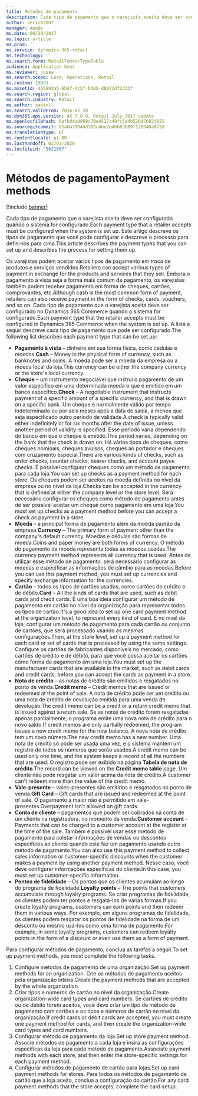 ```yaml
---
title: Métodos de pagamento
description: Cada tipo de pagamento que o varejista aceita deve ser configurado quando o sistema for configurado. Este artigo descreve os tipos de pagamento que você pode configurar e descreve o processo para defini-los para cima.
author: sericks007
manager: AnnBe
ms.date: 06/20/2017
ms.topic: article
ms.prod: ''
ms.service: dynamics-365-retail
ms.technology: ''
ms.search.form: RetailTenderTypeTable
audience: Application User
ms.reviewer: josaw
ms.search.scope: Core, Operations, Retail
ms.custom: 15831
ms.assetid: 465893a5-6b4f-4c5f-b305-db071df2d33f
ms.search.region: global
ms.search.industry: Retail
ms.author: yabinl
ms.search.validFrom: 2016-02-28
ms.dyn365.ops.version: AX 7.0.0, Retail July 2017 update
ms.openlocfilehash: 6afbddad869c70e4527c49fc5d4b520d7602f825
ms.sourcegitcommit: 81a647904dd305c4be2e4b683689f128548a872d
ms.translationtype: HT
ms.contentlocale: pt-BR
ms.lasthandoff: 02/01/2020
ms.locfileid: "3021667"
---
```

# <a name="payment-methods"></a><span data-ttu-id="8bea6-104">Métodos de pagamento</span><span class="sxs-lookup"><span data-stu-id="8bea6-104">Payment methods</span></span>

[!include [banner](includes/banner.md)]

<span data-ttu-id="8bea6-105">Cada tipo de pagamento que o varejista aceita deve ser configurado quando o sistema for configurado.</span><span class="sxs-lookup"><span data-stu-id="8bea6-105">Each payment type that a retailer accepts must be configured when the system is set up.</span></span> <span data-ttu-id="8bea6-106">Este artigo descreve os tipos de pagamento que você pode configurar e descreve o processo para defini-los para cima.</span><span class="sxs-lookup"><span data-stu-id="8bea6-106">This article describes the payment types that you can set up and describes the process for setting them up.</span></span>

<span data-ttu-id="8bea6-107">Os varejistas podem aceitar vários tipos de pagamento em troca de produtos e serviços vendidos.</span><span class="sxs-lookup"><span data-stu-id="8bea6-107">Retailers can accept various types of payment in exchange for the products and services that they sell.</span></span> <span data-ttu-id="8bea6-108">Embora o pagamento à vista seja a forma mais comum de pagamento, os varejistas também podem receber pagamento em forma de cheques, cartões, comprovantes, etc.</span><span class="sxs-lookup"><span data-stu-id="8bea6-108">Although cash is the most common form of payment, retailers can also receive payment in the form of checks, cards, vouchers, and so on.</span></span> <span data-ttu-id="8bea6-109">Cada tipo de pagamento que o varejista aceita deve ser configurado no Dynamics 365 Commerce quando o sistema for configurado.</span><span class="sxs-lookup"><span data-stu-id="8bea6-109">Each payment type that the retailer accepts must be configured in Dynamics 365 Commerce when the system is set up.</span></span> <span data-ttu-id="8bea6-110">A lista a seguir descreve cada tipo de pagamento que pode ser configurado:</span><span class="sxs-lookup"><span data-stu-id="8bea6-110">The following list describes each payment type that can be set up:</span></span>

- <span data-ttu-id="8bea6-111">**Pagamento à vista** – dinheiro em sua forma física, como cédulas e moedas.</span><span class="sxs-lookup"><span data-stu-id="8bea6-111">**Cash** – Money in the physical form of currency, such as banknotes and coins.</span></span> <span data-ttu-id="8bea6-112">A moeda pode ser a moeda da empresa ou a moeda local da loja.</span><span class="sxs-lookup"><span data-stu-id="8bea6-112">This currency can be either the company currency or the store's local currency.</span></span>
- <span data-ttu-id="8bea6-113">**Cheque** – um instrumento negociável que instrui o pagamento de um valor específico em uma determinada moeda e que é emitido em um banco específico.</span><span class="sxs-lookup"><span data-stu-id="8bea6-113">**Check** – A negotiable instrument that instructs payment of a specific amount of a specific currency, and that is drawn on a specific bank.</span></span> <span data-ttu-id="8bea6-114">Um cheque é normalmente válido por tempo indeterminado ou por seis meses após a data de saída, a menos que seja especificado outro período de validade.</span><span class="sxs-lookup"><span data-stu-id="8bea6-114">A check is typically valid either indefinitely or for six months after the date of issue, unless another period of validity is specified.</span></span> <span data-ttu-id="8bea6-115">Esse período varia dependendo do banco em que o cheque é emitido.</span><span class="sxs-lookup"><span data-stu-id="8bea6-115">This period varies, depending on the bank that the check is drawn on.</span></span> <span data-ttu-id="8bea6-116">Há vários tipos de cheques, como cheques nominais, cheques avulsos, cheques ao portador e cheques com cruzamento especial.</span><span class="sxs-lookup"><span data-stu-id="8bea6-116">There are various kinds of checks, such as order checks, counter checks, bearer checks, and account payee checks.</span></span> <span data-ttu-id="8bea6-117">É possível configurar cheques como um método de pagamento para cada loja.</span><span class="sxs-lookup"><span data-stu-id="8bea6-117">You can set up checks as a payment method for each store.</span></span> <span data-ttu-id="8bea6-118">Os cheques podem ser aceitos na moeda definida no nível da empresa ou no nível da loja.</span><span class="sxs-lookup"><span data-stu-id="8bea6-118">Checks can be accepted in the currency that is defined at either the company level or the store level.</span></span> <span data-ttu-id="8bea6-119">Será necessário configurar os cheques como método de pagamento antes de ser possível aceitar um cheque como pagamento em uma loja.</span><span class="sxs-lookup"><span data-stu-id="8bea6-119">You must set up checks as a payment method before you can accept a check as payment in a store.</span></span>
- <span data-ttu-id="8bea6-120">**Moeda** – a principal forma de pagamento além da moeda padrão da empresa.</span><span class="sxs-lookup"><span data-stu-id="8bea6-120">**Currency** – The primary form of payment other than the company's default currency.</span></span> <span data-ttu-id="8bea6-121">Moedas e cédulas são formas de moeda.</span><span class="sxs-lookup"><span data-stu-id="8bea6-121">Coins and paper money are both forms of currency.</span></span> <span data-ttu-id="8bea6-122">O método de pagamento da moeda representa todas as moedas usadas.</span><span class="sxs-lookup"><span data-stu-id="8bea6-122">The currency payment method represents all currency that is used.</span></span> <span data-ttu-id="8bea6-123">Antes de utilizar esse método de pagamento, será necessário configurar as moedas e especificar as informações de câmbio para as moedas.</span><span class="sxs-lookup"><span data-stu-id="8bea6-123">Before you can use this payment method, you must set up currencies and specify exchange information for the currencies.</span></span>
- <span data-ttu-id="8bea6-124">**Cartão** – todos os tipos de cartões usados, como cartões de crédito e de débito.</span><span class="sxs-lookup"><span data-stu-id="8bea6-124">**Card** – All the kinds of cards that are used, such as debit cards and credit cards.</span></span> <span data-ttu-id="8bea6-125">É uma boa ideia configurar um método de pagamento em cartão no nível da organização para representar todos os tipos de cartão.</span><span class="sxs-lookup"><span data-stu-id="8bea6-125">It's a good idea to set up one card payment method at the organization level, to represent every kind of card.</span></span> <span data-ttu-id="8bea6-126">E no nível da loja, configurar um método de pagamento para cada cartão ou conjunto de cartões, que será processado usando as mesmas configurações.</span><span class="sxs-lookup"><span data-stu-id="8bea6-126">Then, at the store level, set up a payment method for each card or set of cards that is processed by using the same settings.</span></span> <span data-ttu-id="8bea6-127">Configure os cartões de fabricantes disponíveis no mercado, como cartões de crédito e de débito, para que você possa aceitar os cartões como forma de pagamento em uma loja.</span><span class="sxs-lookup"><span data-stu-id="8bea6-127">You must set up the manufacturer cards that are available in the market, such as debit cards and credit cards, before you can accept the cards as payment in a store.</span></span>
- <span data-ttu-id="8bea6-128">**Nota de crédito** – as notas de crédito são emitidos e resgatados no ponto de venda.</span><span class="sxs-lookup"><span data-stu-id="8bea6-128">**Credit memo** – Credit memos that are issued or redeemed at the point of sale.</span></span> <span data-ttu-id="8bea6-129">A nota de crédito pode ser um crédito ou uma nota de crédito de devolução emitida para uma venda de devolução.</span><span class="sxs-lookup"><span data-stu-id="8bea6-129">The credit memo can be a credit or a return credit memo that is issued against a return sale.</span></span> <span data-ttu-id="8bea6-130">Se as notas de crédito forem resgatadas apenas parcialmente, o programa emite uma nova nota de crédito para o novo saldo.</span><span class="sxs-lookup"><span data-stu-id="8bea6-130">If credit memos are only partially redeemed, the program issues a new credit memo for the new balance.</span></span> <span data-ttu-id="8bea6-131">A nova nota de crédito tem um novo número.</span><span class="sxs-lookup"><span data-stu-id="8bea6-131">The new credit memo has a new number.</span></span> <span data-ttu-id="8bea6-132">Uma nota de crédito só pode ser usada uma vez, e o sistema mantém um registro de todos os números que serão usados.</span><span class="sxs-lookup"><span data-stu-id="8bea6-132">A credit memo can be used only one time, and the system keeps a record of all the numbers that are used.</span></span> <span data-ttu-id="8bea6-133">O registro pode ser exibido na página **Tabela de nota de crédito**.</span><span class="sxs-lookup"><span data-stu-id="8bea6-133">The record can be viewed on the **Credit memo table** page.</span></span> <span data-ttu-id="8bea6-134">Um cliente não pode resgatar um valor acima da nota de crédito.</span><span class="sxs-lookup"><span data-stu-id="8bea6-134">A customer can't redeem more than the value of the credit memo.</span></span>
- <span data-ttu-id="8bea6-135">**Vale-presente** – vales-presentes são emitidos e resgatados no ponto de venda.</span><span class="sxs-lookup"><span data-stu-id="8bea6-135">**Gift Card** – Gift cards that are issued and redeemed at the point of sale.</span></span> <span data-ttu-id="8bea6-136">O pagamento a maior não é permitido em vale-presentes.</span><span class="sxs-lookup"><span data-stu-id="8bea6-136">Overpayment isn't allowed on gift cards.</span></span>
- <span data-ttu-id="8bea6-137">**Conta de cliente** – pagamentos que podem ser cobrados na conta de um cliente na registradora, no momento da venda.</span><span class="sxs-lookup"><span data-stu-id="8bea6-137">**Customer account** – Payments that can be charged to a customer account at the register at the time of the sale.</span></span> <span data-ttu-id="8bea6-138">Também é possível usar esse método de pagamento para coletar informações de vendas ou descontos específicos ao cliente quando este faz um pagamento usando outro método de pagamento.</span><span class="sxs-lookup"><span data-stu-id="8bea6-138">You can also use this payment method to collect sales information or customer-specific discounts when the customer makes a payment by using another payment method.</span></span> <span data-ttu-id="8bea6-139">Nesse caso, você deve configurar informações específicas do cliente.</span><span class="sxs-lookup"><span data-stu-id="8bea6-139">In this case, you must set up customer-specific information.</span></span>
- <span data-ttu-id="8bea6-140">**Pontos de fidelidade** – Os pontos que os clientes acumulam ao longo do programa de fidelidade.</span><span class="sxs-lookup"><span data-stu-id="8bea6-140">**Loyalty points** – The points that customers accumulate through loyalty programs.</span></span> <span data-ttu-id="8bea6-141">Se criar programas de fidelidade, os clientes podem ter pontos e resgatá-los de várias formas.</span><span class="sxs-lookup"><span data-stu-id="8bea6-141">If you create loyalty programs, customers can earn points and then redeem them in various ways.</span></span> <span data-ttu-id="8bea6-142">Por exemplo, em alguns programas de fidelidade, os clientes podem resgatar os pontos de fidelidade na forma de um desconto ou mesmo usá-los como uma forma de pagamento.</span><span class="sxs-lookup"><span data-stu-id="8bea6-142">For example, in some loyalty programs, customers can redeem loyalty points in the form of a discount or even use them as a form of payment.</span></span>

<span data-ttu-id="8bea6-143">Para configurar métodos de pagamento, conclua as tarefas a seguir.</span><span class="sxs-lookup"><span data-stu-id="8bea6-143">To set up payment methods, you must complete the following tasks.</span></span>

1. <span data-ttu-id="8bea6-144">Configure métodos de pagamento de uma organização.</span><span class="sxs-lookup"><span data-stu-id="8bea6-144">Set up payment methods for an organization.</span></span> <span data-ttu-id="8bea6-145">Crie os métodos de pagamento aceitos pela organização inteira.</span><span class="sxs-lookup"><span data-stu-id="8bea6-145">Create the payment methods that are accepted by the whole organization.</span></span>
2. <span data-ttu-id="8bea6-146">Criar tipos e números de cartão no nível da organização.</span><span class="sxs-lookup"><span data-stu-id="8bea6-146">Create organization-wide card types and card numbers.</span></span> <span data-ttu-id="8bea6-147">Se cartões de crédito ou de débito forem aceitos, você deve criar um tipo de método de pagamento com cartões e os tipos e números de cartão no nível da organização.</span><span class="sxs-lookup"><span data-stu-id="8bea6-147">If credit cards or debit cards are accepted, you must create one payment method for cards, and then create the organization-wide card types and card numbers.</span></span>
3. <span data-ttu-id="8bea6-148">Configurar método de pagamento da loja.</span><span class="sxs-lookup"><span data-stu-id="8bea6-148">Set up store payment method.</span></span> <span data-ttu-id="8bea6-149">Associe métodos de pagamento a cada loja e insira as configurações específicas da loja para cada método de pagamento.</span><span class="sxs-lookup"><span data-stu-id="8bea6-149">Associate payment methods with each store, and then enter the store-specific settings for each payment method.</span></span>
4. <span data-ttu-id="8bea6-150">Configurar métodos de pagamento de cartão para lojas.</span><span class="sxs-lookup"><span data-stu-id="8bea6-150">Set up card payment methods for stores.</span></span> <span data-ttu-id="8bea6-151">Para todos os métodos de pagamento de cartão que a loja aceita, conclua a configuração do cartão.</span><span class="sxs-lookup"><span data-stu-id="8bea6-151">For any card payment methods that the store accepts, complete the card setup.</span></span>
